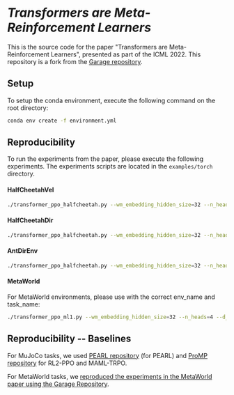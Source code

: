 # _Transformers are Meta-Reinforcement Learners_

This is the source code for the paper "Transformers are Meta-Reinforcement Learners", presented as part of the ICML 2022. This repository is a fork from the [Garage repository](https://github.com/rlworkgroup/garage).


## Setup
To setup the conda environment, execute the following command on the root directory:

```sh
conda env create -f environment.yml
```

## Reproducibility
To run the experiments from the paper, please execute the following experiments. The experiments scripts are located in the `examples/torch` directory.

#### HalfCheetahVel
```sh
./transformer_ppo_halfcheetah.py --wm_embedding_hidden_size=32 --n_heads=16 --d_model=128 --layers=4 --wm_size=5 --em_size=5 --dim_ff=512 --meta_batch_size=20 --episode_per_task=2 --discount=0.9 --gae_lambda=0.8 --lr_clip_range=0.1 --policy_lr=3e-05 --vf_lr=0.00025 --minibatch_size=256 --max_opt_epochs=10 --policy_ent_coeff=0.0 --entropy_method=regularized --architecture=Encoder  --policy_head_input=latest_memory --attn_type=1 --pre_lnorm --init_params --use_softplus_entropy --gating=residual --learn_std  --init_std=0.2  --tfixup --remove_ln --n_epochs=2500 --policy_lr_schedule=decay --decay_epoch_init=100 --decay_epoch_end=750 --min_lr_factor=0.1 --env_name=HalfCheetahVelEnv
```

#### HalfCheetahDir

```sh
./transformer_ppo_halfcheetah.py --wm_embedding_hidden_size=32 --n_heads=16 --d_model=128 --layers=4 --wm_size=5 --em_size=5 --dim_ff=512 --meta_batch_size=20 --episode_per_task=2 --discount=0.9 --gae_lambda=0.8 --lr_clip_range=0.2 --policy_lr=3e-05 --vf_lr=3e-05 --minibatch_size=256 --max_opt_epochs=10 --policy_ent_coeff=0.0 --entropy_method=regularized --architecture=Encoder --policy_head_input=latest_memory --init_std=0.5 --remove_ln --tfixup --learn_std --pre_lnorm --init_params --use_softplus_entropy --policy_lr_schedule=decay --vf_lr_schedule=decay --share_network --decay_epoch_init=100 --decay_epoch_end=3700 --min_lr_factor=0.0001 --policy_head_type=Default --env_name=HalfCheetahDirEnv
```



#### AntDirEnv

```sh
./transformer_ppo_halfcheetah.py --wm_embedding_hidden_size=32 --n_heads=16 --d_model=128 --layers=4 --wm_size=5 --em_size=5 --dim_ff=512 --meta_batch_size=20 --episode_per_task=2 --discount=0.92 --gae_lambda=0.8 --lr_clip_range=0.2 --policy_lr=3e-05 --vf_lr=3e-05 --minibatch_size=256 --max_opt_epochs=10 --policy_ent_coeff=0.0 --entropy_method=regularized --architecture=Encoder --policy_head_input=latest_memory --init_std=0.5 --remove_ln --tfixup --learn_std --pre_lnorm --init_params --use_softplus_entropy --policy_lr_schedule=decay --vf_lr_schedule=decay --share_network --decay_epoch_init=500 --decay_epoch_end=3500 --min_lr_factor=0.0001 --policy_head_type=Default --output_weights_scale=0.01 --env_name=AntDirEnv
```

#### MetaWorld

For MetaWorld environments, please use with the correct env_name and task_name:

```sh
./transformer_ppo_ml1.py --wm_embedding_hidden_size=32 --n_heads=4 --d_model=32 --layers=4 --wm_size=5 --em_size=5 --dim_ff=128 --meta_batch_size=25 --episode_per_task=10 --discount=0.9 --gae_lambda=0.95 --lr_clip_range=0.2 --policy_lr=5e-05 --vf_lr=5e-05 --minibatch_size=32 --max_opt_epochs=10 --policy_ent_coeff=0.0 --entropy_method=regularized --architecture=Encoder --policy_head_input=latest_memory --init_std=1.0 --remove_ln --tfixup --learn_std --pre_lnorm --init_params --use_softplus_entropy --policy_lr_schedule=no_schedule --vf_lr_schedule=no_schedule --decay_epoch_init=500 --decay_epoch_end=3500 --min_lr_factor=0.0001 --policy_head_type=Default --output_weights_scale=0.01 --env_name=<env_name> --task_name=<task_name> --max_episode_length=500
```


## Reproducibility -- Baselines

For MuJoCo tasks, we used [PEARL repository](https://github.com/katerakelly/oyster) (for PEARL) and [ProMP repository](https://github.com/jonasrothfuss/ProMP) for RL2-PPO and MAML-TRPO.

For MetaWorld tasks, we [reproduced the experiments in the MetaWorld paper using the Garage Repository](https://github.com/rlworkgroup/garage/pull/2287).
